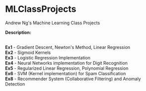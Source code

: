 MLClassProjects
===============

Andrew Ng's Machine Learning Class Projects

<b>Description: </b>

<br><b>Ex1</b> - Gradient Descent, Newton's Method, Linear Regression
<br><b>Ex2</b> - Sigmoid Kernels 
<br><b>Ex3</b> - Logistic Regression Implementation
<br><b>Ex4</b> - Neural Networks implementation for Digit Recognition
<br><b>Ex5</b> - Regularized Linear Regression, Polynomial Regression
<br><b>Ex6 </b>- SVM (Kernel implementation) for Spam Classification
<br><b>Ex8</b> - Recommender System (Collaborative Filtering) and Anomaly Detection
